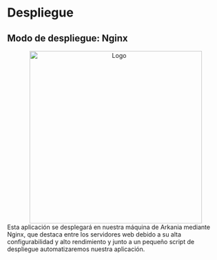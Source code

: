# Despliegue

## Modo de despliegue: Nginx

<div align="center">

<img  src="https://www.nginx.com/wp-content/uploads/2018/08/NGINX-logo-rgb-large.png" alt="Logo" width="400">

</div>  
Esta aplicación se desplegará en nuestra máquina de Arkania mediante Nginx, que destaca entre los servidores web debido a su alta configurabilidad y alto rendimiento y junto a un pequeño script de despliegue automatizaremos nuestra aplicación.

